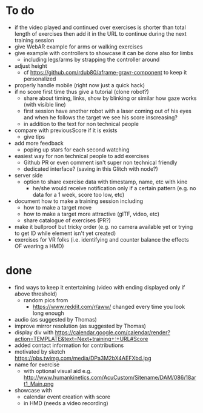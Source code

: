 
# To do

- if the video played and continued over exercises is shorter than total length of exercises then add it in the URL to continue during the next training session
- give WebAR example for arms or walking exercises
- give example with controllers to showcase it can be done also for limbs
  - including legs/arms by strapping the controller around
- adjust height
  - cf https://github.com/rdub80/aframe-gravr-component to keep it personalized
- properly handle mobile (right now just a quick hack)
- if no score first time thus give a tutorial (clone robot?)
  - share about timing, links, show by blinking or similar how gaze works (with visible line)
  - first session have another robot with a laser coming out of his eyes and when he follows the target we see his score inscreasing? 
  - in addition to the text for non technical people
- compare with previousScore if it is exists
  - give tips  
- add more feedback
  - poping up stars for each second watching
- easiest way for non technical people to add exercises
  - Github PR or even comment isn't super non technical friendly
  - dedicated interface? (saving in this Glitch with node?)
- server side
  - option to share exercise data with timestamp, name, etc with kine
    - he/she would receive notification only if a certain pattern (e.g. no data for a 1 week, score too low, etc)
- document how to make a training session including 
  - how to make a target move
  - how to make a target more attractive (glTF, video, etc)
  - share catalogue of exercises (PR?)
- make it bullproof but tricky order (e.g. no camera available yet or trying to get ID while element isn't yet created)
- exercises for VR folks (i.e. identifying and counter balance the effects OF wearing a HMD)

# done
- find ways to keep it entertaining (video with ending displayed only if above threshold)
  - random pics from 
    - https://www.reddit.com/r/aww/ changed every time you look long enough
- audio (as suggested by Thomas)
- improve mirror resolution (as suggested by Thomas)  
- display div with https://calendar.google.com/calendar/render?action=TEMPLATE&text=Next+training+:+URL#Score
- added contact information for contributions
- motivated by sketch https://pbs.twimg.com/media/DPa3M2bX4AEFXbd.jpg
- name for exercise
  - with optional visual aid e.g. http://www.humankinetics.com/AcuCustom/Sitename/DAM/086/18art1_Main.png
- showcase with
  - calendar event creation with score
  - in HMD (needs a video recording)
